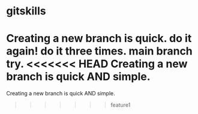 # gitskills
Creating a new branch is quick.
do it again!
do it three times.
main branch try.
<<<<<<< HEAD
Creating a new branch is quick AND simple.
=======
Creating a new branch is quick AND simple.
>>>>>>> feature1
